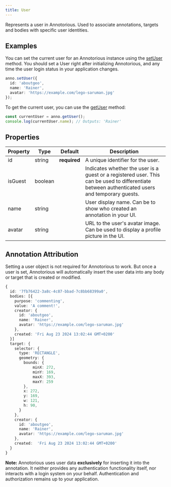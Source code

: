 ```yaml
---
title: User
---
```


Represents a user in Annotorious. Used to associate annotations, targets and bodies 
with specific user identities.

## Examples

You can set the current user for an Annotorious instance using the [setUser](/api-reference/image-annotator/#setuser) method. You should set a User right after initializing Annotorious, and any time the user login status in your application changes. 

```ts
anno.setUser({
  id: 'aboutgeo',
  name: 'Rainer',
  avatar: 'https://example.com/lego-saruman.jpg'
});
```

To get the current user, you can use the [getUser](/api-reference/image-annotator/#getuser) method:

```ts
const currentUser = anno.getUser();
console.log(currentUser.name); // Outputs: 'Rainer'
```

## Properties

| Property | Type    | Default      | Description                        |
|----------|---------|--------------|------------------------------------|
| id       | string  | __required__ | A unique identifier for the user.  |
| isGuest  | boolean |              | Indicates whether the user is a guest or a registered user. This can be used to differentiate between authenticated users and temporary guests. |
| name     | string  |              | User display name. Can be to show who created an annotation in your UI. |
| avatar   | string  |              | URL to the user's avatar image. Can be used to display a profile picture in the UI. |

## Annotation Attribution

Setting a user object is not required for Annotorious to work. But once a user is
set, Annotorious will automatically insert the user data into any body or target 
that is created or modified.

```ts
{
  id: '7fb76422-3a8c-4c87-bbad-7c8bb68399a0',
  bodies: [{
    purpose: 'commenting',
    value: 'A comment!',
    creator: {
      id: 'aboutgeo',
      name: 'Rainer',
      avatar: 'https://example.com/lego-saruman.jpg'
    },
    created: 'Fri Aug 23 2024 13:02:44 GMT+0200'
  }]
  target: {
    selector: {
      type: 'RECTANGLE',
      geometry: {
        bounds: {
            minX: 272,
            minY: 169,
            maxX: 393,
            maxY: 259
        },
        x: 272,
        y: 169,
        w: 121,
        h: 90,
      }
    },
    creator: {
      id: 'aboutgeo',
      name: 'Rainer',
      avatar: 'https://example.com/lego-saruman.jpg'
    },
    created:  'Fri Aug 23 2024 13:02:44 GMT+0200'
  }
}
```

__Note:__ Annotorious uses user data __exclusively__ for inserting it into 
the annotation. It neither provides any authentication functionality itself, 
nor interacts with a login system on your behalf. Authentication and authorization
remains up to your application.